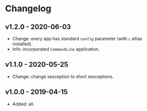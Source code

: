 # Changelog

## v1.2.0 - 2020-06-03

- Change: every app has standard `config` parameter (with `c` allias installed).
- Info: incorporated `CommandLine` application.

## v1.1.0 - 2020-05-25

- Change: change sexception to short sexceptions.

## v1.0.0 - 2019-04-15

- Added: all.
